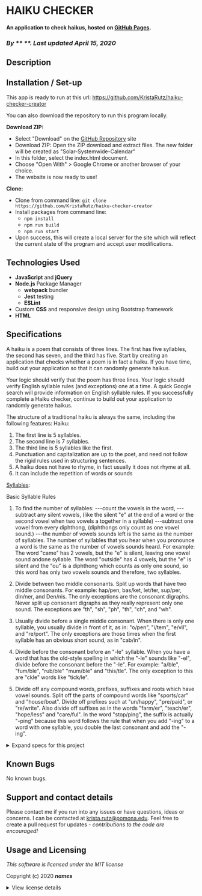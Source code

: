 # HAIKU CHECKER

#### An application to check haikus, hosted on [GitHub Pages](https://github.com/KristaRutz/haiku-checker-creator).

### _By \*\* \*\*. Last updated April 15, 2020_

## Description

## Installation / Set-up

This app is ready to run at this url:
https://github.com/KristaRutz/haiku-checker-creator

You can also download the repository to run this program locally.

**Download ZIP:**

- Select "Download" on the [GitHub Repository](https://github.com/KristaRutz/haiku-checker-creator) site
- Download ZIP: Open the ZIP download and extract files. The new folder will be created as "Solar-Systemwide-Calendar"
- In this folder, select the index.html document.
- Choose "Open With" > Google Chrome or another browser of your choice.
- The website is now ready to use!

**Clone:**

- Clone from command line: `git clone https://github.com/KristaRutz/haiku-checker-creator`
- Install packages from command line:
  - `npm install`
  - `npm run build`
  - `npm run start`
- Upon success, this will create a local server for the site which will reflect the current state of the program and accept user modifications.

## Technologies Used

- **JavaScript** and **jQuery**
- **Node.js** Package Manager
  - **webpack** bundler
  - **Jest** testing
  - **ESLint**
- Custom **CSS** and responsive design using Bootstrap framework
- **HTML**

## Specifications

A haiku is a poem that consists of three lines. The first has five syllables, the second has seven, and the third has five. Start by creating an application that checks whether a poem is in fact a haiku. If you have time, build out your application so that it can randomly generate haikus.

Your logic should verify that the poem has three lines.
Your logic should verify English syllable rules (and exceptions) one at a time. A quick Google search will provide information on English syllable rules.
If you successfully complete a Haiku checker, continue to build out your application to randomly generate haikus.

The structure of a traditional haiku is always the same, including the following features:
Haiku:

1. The first line is 5 syllables.
2. The second line is 7 syllables.
3. The third line is 5 syllables like the first.
4. Punctuation and capitalization are up to the poet, and need not follow the rigid rules used in structuring sentences.
5. A haiku does not have to rhyme, in fact usually it does not rhyme at all.
6. It can include the repetition of words or sounds

[Syllables](http://english.glendale.cc.ca.us/phonics.rules.html):

Basic Syllable Rules

1. To find the number of syllables:
   ---count the vowels in the word,
   ---subtract any silent vowels, (like the silent "e" at the end of a word or the second vowel when two vowels a together in a syllable)
   ---subtract one vowel from every diphthong, (diphthongs only count as one vowel sound.)
   ---the number of vowels sounds left is the same as the number of syllables.
   The number of syllables that you hear when you pronounce a word is the same as the number of vowels sounds heard. For example:
   The word "came" has 2 vowels, but the "e" is silent, leaving one vowel sound andone syllable.
   The word "outside" has 4 vowels, but the "e" is silent and the "ou" is a diphthong which counts as only one sound, so this word has only two vowels sounds and therefore, two syllables.

2. Divide between two middle consonants.
   Split up words that have two middle consonants. For example:
   hap/pen, bas/ket, let/ter, sup/per, din/ner, and Den/nis. The only exceptions are the consonant digraphs. Never split up consonant digraphs as they really represent only one sound. The exceptions are "th", "sh", "ph", "th", "ch", and "wh".

3. Usually divide before a single middle consonant.
   When there is only one syllable, you usually divide in front of it, as in:
   "o/pen", "i/tem", "e/vil", and "re/port". The only exceptions are those times when the first syllable has an obvious short sound, as in "cab/in".

4. Divide before the consonant before an "-le" syllable.
   When you have a word that has the old-style spelling in which the "-le" sounds like "-el", divide before the consonant before the "-le". For example: "a/ble", "fum/ble", "rub/ble" "mum/ble" and "this/tle". The only exception to this are "ckle" words like "tick/le".

5. Divide off any compound words, prefixes, suffixes and roots which have vowel sounds.
   Split off the parts of compound words like "sports/car" and "house/boat". Divide off prefixes such at "un/happy", "pre/paid", or "re/write". Also divide off suffixes as in the words "farm/er", "teach/er", "hope/less" and "care/ful". In the word "stop/ping", the suffix is actually "-ping" because this word follows the rule that when you add "-ing" to a word with one syllable, you double the last consonant and add the "-ing".

<details>
  <summary>Expand specs for this project</summary>

| Spec                                                | Example Input         | Expected Output |
| :-------------------------------------------------- | :-------------------- | :-------------- |
| Haiku input must be an object                       | {}                    | True            |
| Haiku object contains 3 key-pair values             | {1: "", 2: "", 3: ""} | True            |
| Haiku[1], [2], and [3] are 'lines' that are strings | {1: "", 2: "", 3: ""} | True            |
| :-------------------------------------------------- | :-------------------- | :-------------- |
| Input line must be a string                         | 2                     | False           |
| Input line must be a non-null string                | " "                   | False           |
| :-------------------------------------------------- | :-------------------- | :-------------- |
| Identify a single V - vowel                         | "I"                   | 1 syllable      |
| Identify a single CV regular syllable               | "ha"                  | 1 syllable      |
| Identify a CVC syllable                             | "cat"                 | 1 syllable      |
| Identify a VC syllable                              | "if"                  | 1 syllable      |
| Identify a CVCV pattern                             | "haha"                | 2 syllables     |
| Identify as many syllables for vowels               | "banana"              | 3 syllables     |
| Identify as many syllables for vowels               | "backpack"            | 2 syllables     |

</details>

## Known Bugs

No known bugs.

## Support and contact details

Please contact me if you run into any issues or have questions, ideas or concerns. I can be contacted at <krista.rutz@pomona.edu>. Feel free to create a pull request for updates - _contributions to the code are encouraged!_

## Usage and Licensing

_This software is licensed under the MIT license_

Copyright (c) 2020 **_names_**

<details>
  <summary>View license details</summary>

Permission is hereby granted, free of charge, to any person obtaining a copy of this software and associated documentation files (the "Software"), to deal in the Software without restriction, including without limitation the rights to use, copy, modify, merge, publish, distribute, sublicense, and/or sell copies of the Software, and to permit persons to whom the Software is furnished to do so, subject to the following conditions:

The above copyright notice and this permission notice shall be included in all copies or substantial portions of the Software.

THE SOFTWARE IS PROVIDED "AS IS", WITHOUT WARRANTY OF ANY KIND, EXPRESS OR IMPLIED, INCLUDING BUT NOT LIMITED TO THE WARRANTIES OF MERCHANTABILITY, FITNESS FOR A PARTICULAR PURPOSE AND NONINFRINGEMENT. IN NO EVENT SHALL THE AUTHORS OR COPYRIGHT HOLDERS BE LIABLE FOR ANY CLAIM, DAMAGES OR OTHER LIABILITY, WHETHER IN AN ACTION OF CONTRACT, TORT OR OTHERWISE, ARISING FROM, OUT OF OR IN CONNECTION WITH THE SOFTWARE OR THE USE OR OTHER DEALINGS IN THE SOFTWARE.

</details>

</details>
